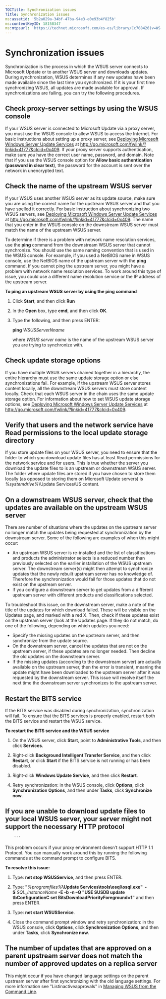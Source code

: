 ```yaml
---
TOCTitle: Synchronization issues
Title: Synchronization issues
ms:assetid: '5b2a029a-34bf-47ba-94e3-e0e93b4f825b'
ms:contentKeyID: 18158347
ms:mtpsurl: 'https://technet.microsoft.com/es-es/library/Cc708426(v=WS.10)'
---
```


Synchronization issues
======================

Synchronization is the process in which the WSUS server connects to Microsoft Update or to another WSUS server and downloads updates. During synchronization, WSUS determines if any new updates have been made available since the last time you synchronized. If it is your first time synchronizing WSUS, all updates are made available for approval. If synchronizations are failing, you can try the following procedures.

Check proxy-server settings by using the WSUS console
-----------------------------------------------------

If your WSUS server is connected to Microsoft Update via a proxy server, you must use the WSUS console to allow WSUS to access the Internet. For basic instructions about setting up a proxy server, see [Deploying Microsoft Windows Server Update Services](http://go.microsoft.com/fwlink/?linkid=41777) at http://go.microsoft.com/fwlink/?linkid=41777&clcid=0x409. If your proxy server supports authentication, make sure you have the correct user name, password, and domain. Note that if you use the WSUS console option for **Allow basic authentication (password in clear text**), the password for the account is sent over the network in unencrypted text.

Check the name of the upstream WSUS server
------------------------------------------

If your WSUS uses another WSUS server as its update source, make sure you are using the correct name for the upstream WSUS server and that you have spelled it correctly. For basic instruction about synchronizing two WSUS servers, see [Deploying Microsoft Windows Server Update Services](http://go.microsoft.com/fwlink/?linkid=41777) at http://go.microsoft.com/fwlink/?linkid=41777&clcid=0x409. The name that you enter in the WSUS console on the downstream WSUS server must match the name of the upstream WSUS server.

To determine if there is a problem with network name resolution services, use the **ping** command from the downstream WSUS server that cannot synchronize. You should use the same naming convention that is used in the WSUS console. For example, if you used a NetBIOS name in WSUS console, use the NetBIOS name of the upstream server with the **ping** command. If you cannot ping the upstream server, you might have a problem with network name resolution services. To work around this type of issue, you could use a different name resolution service or the IP address of the upstream server.

**To ping an upstream WSUS server by using the ping command**
1.  Click **Start**, and then click **Run**

2.  In the **Open** box, type **cmd**, and then click **OK**.

3.  Type the following, and then press ENTER:

    **ping** *WSUSServerNname*

    where *WSUS server name* is the name of the upstream WSUS server you are trying to synchronize with.

Check update storage options
----------------------------

If you have multiple WSUS servers chained together in a hierarchy, the entire hierarchy must use the same update storage option or else synchronizations fail. For example, if the upstream WSUS server stores content locally, all the downstream WSUS servers must store content locally. Check that each WSUS server in the chain uses the same update storage option. For information about how to set WSUS update storage options, see [Deploying Microsoft Windows Server Update Services](http://go.microsoft.com/fwlink/?linkid=41777) at http://go.microsoft.com/fwlink/?linkid=41777&clcid=0x409.

Verify that users and the network service have Read permissions to the local update storage directory
-----------------------------------------------------------------------------------------------------

If you store update files on your WSUS server, you need to ensure that the folder to which you download update files has at least Read permissions for the network service and for users. This is true whether the server you download the update files to is an upstream or downstream WSUS server. The folder where update files are stored if you have chosen to store them locally (as opposed to storing them on Microsoft Update servers) is *%systemdrive%*\\Update Services\\US content.

On a downstream WSUS server, check that the updates are available on the upstream WSUS server
---------------------------------------------------------------------------------------------

There are number of situations where the updates on the upstream server no longer match the updates being requested at synchronization by the downstream server. Some of the following are examples of when this might occur:

-   An upstream WSUS server is re-installed and the list of classifications and products the administrator selects is a reduced number than previously selected on the earlier installation of the WSUS upstream server. The downstream server(s) might then attempt to synchronize updates that the newly rebuilt upstream server has no knowledge of. Therefore the synchronization would fail for those updates that do not exist on the upstream server.
-   If you configure a downstream server to get updates from a different upstream server with different products and classifications selected.

To troubleshoot this issue, on the downstream server, make a note of the title of the updates for which download failed. These will be visible on the Updates page, and marked with a red X. Then, check if these updates exist on the upstream server (look at the Updates page. If they do not match, do one of the following, depending on which updates you need:

-   Specify the missing updates on the upstream server, and then synchronize from the update source.
-   On the downstream server, cancel the updates that are not on the upstream server, if these updates are no longer needed. Then decline the old updates on the downstream server.
-   If the missing updates (according to the downstream server) are actually available on the upstream server, then the error is transient, meaning the update might have been downloaded to the upstream server after it was requested by the downstream server. This issue will resolve itself the next time the downstream server synchronizes to the upstream server.

Restart the BITS service
------------------------

If the BITS service was disabled during synchronization, synchronization will fail. To ensure that the BITS services is properly enabled, restart both the BITS service and restart the WSUS service.

**To restart the BITS service and the WSUS service**
1.  On the WSUS server, click **Start**, point to **Administrative Tools**, and then click **Services**.

2.  Right-click **Background Intelligent Transfer Service**, and then click **Restart**, or click **Start** if the BITS service is not running or has been disabled.

3.  Right-click **Windows Update Service**, and then click **Restart**.

4.  Retry synchronization: in the WSUS console, click **Options**, click **Synchronization Options**, and then under **Tasks**, click **Synchronize now**.

If you are unable to download update files to your local WSUS server, your server might not support the necessary HTTP protocol
-------------------------------------------------------------------------------------------------------------------------------

        ```
This problem occurs if your proxy environment doesn’t support HTTP 1.1 Protocol. You can manually work around this by running the following commands at the command prompt to configure BITS.

**To resolve this issue:**
1.  Type: **net stop WSUSService**, and then press ENTER.

2.  Type: **"***%programfiles%***\\Update Services\\tools\\osql\\osql.exe"  -S** *SQL\_InstanceName* **-E -b -n –Q "USE SUSDB update tbConfigurationC set BitsDownloadPriorityForeground=1"** and then press ENTER.

3.  Type: **net start WSUSService**.

4.  Close the command prompt window and retry synchronization: in the WSUS console, click **Options**, click **Synchronization Options**, and then under **Tasks**, click **Synchronize now**.

The number of updates that are approved on a parent upstream server does not match the number of approved updates on a replica server
-------------------------------------------------------------------------------------------------------------------------------------

This might occur if you have changed language settings on the parent upstream server after first synchronizing with the old language settings. For more information see "Listinactiveapprovals" in [Managing WSUS from the Command Line](https://technet.microsoft.com/2686bd2b-910a-479b-961e-cea2a2028024).
